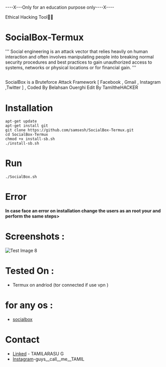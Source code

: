 ----X---Only for an education purpose only----X----

Ethical Hacking Tool🐱‍💻
# SocialBox-Termux
''' Social engineering is an attack vector that relies heavily on human interaction and often involves manipulating people into breaking normal security procedures and best practices to gain unauthorized access to systems, networks or physical locations or for financial gain. '''
##
SocialBox is a Bruteforce Attack Framework [ Facebook , Gmail , Instagram ,Twitter ] , Coded By Belahsan Ouerghi Edit By TamiltheHACKER
# Installation
```
apt-get update
apt-get install git
git clone https://github.com/samsesh/SocialBox-Termux.git 
cd SocialBox-Termux
chmod +x install-sb.sh
./install-sb.sh
```
# Run
```
./SocialBox.sh
```
# Error
  **In case face an error on installation change the users as an root your and perform the same steps>**
# Screenshots :
![Test Image 8](https://github.com/samsesh/SocialBox-Termux/blob/master/Screenshots/sb.png)
# Tested On :
* Termux on andriod (tor connected if use vpn )
# for any os :
* [socialbox](https://github.com/TAMIL4455/Bruteforce)
# Contact
* [Linked](www.linkedin.com/in/tamilarasu-g-bb75661ab) - TAMILARASU G
* [Instagram](https://instagram.com/guys__call__me__tamil?igshid=YmMyMTA2M2Y=)-guys__call__me__TAMIL

